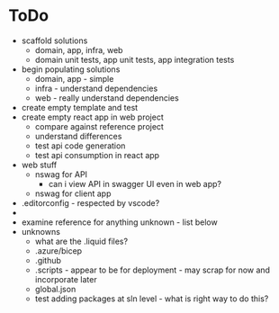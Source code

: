 # ToDo

- scaffold solutions
  - domain, app, infra, web
  - domain unit tests, app unit tests, app integration tests
- begin populating solutions
  - domain, app - simple
  - infra - understand dependencies
  - web - really understand dependencies
- create empty template and test
- create empty react app in web project
  - compare against reference project
  - understand differences
  - test api code generation
  - test api consumption in react app
- web stuff
  - nswag for API
    - can i view API in swagger UI even in web app?
  - nswag for client app
- .editorconfig - respected by vscode?
-
- examine reference for anything unknown - list below
- unknowns
  - what are the .liquid files?
  - .azure/bicep
  - .github
  - .scripts - appear to be for deployment - may scrap for now and incorporate later
  - global.json
  - test adding packages at sln level - what is right way to do this?
